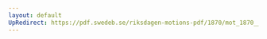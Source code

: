 ```yaml
---
layout: default
UpRedirect: https://pdf.swedeb.se/riksdagen-motions-pdf/1870/mot_1870__ak__00059/mot_1870__ak__00059_001.pdf
---
```

